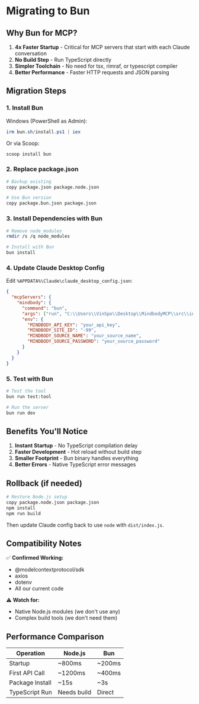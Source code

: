 # Migrating to Bun

## Why Bun for MCP?

1. **4x Faster Startup** - Critical for MCP servers that start with each Claude conversation
2. **No Build Step** - Run TypeScript directly
3. **Simpler Toolchain** - No need for tsx, rimraf, or typescript compiler
4. **Better Performance** - Faster HTTP requests and JSON parsing

## Migration Steps

### 1. Install Bun

Windows (PowerShell as Admin):
```powershell
irm bun.sh/install.ps1 | iex
```

Or via Scoop:
```bash
scoop install bun
```

### 2. Replace package.json

```bash
# Backup existing
copy package.json package.node.json

# Use Bun version
copy package.bun.json package.json
```

### 3. Install Dependencies with Bun

```bash
# Remove node_modules
rmdir /s /q node_modules

# Install with Bun
bun install
```

### 4. Update Claude Desktop Config

Edit `%APPDATA%\Claude\claude_desktop_config.json`:

```json
{
  "mcpServers": {
    "mindbody": {
      "command": "bun",
      "args": ["run", "C:\\Users\\VinSpo\\Desktop\\MindbodyMCP\\src\\index.ts"],
      "env": {
        "MINDBODY_API_KEY": "your_api_key",
        "MINDBODY_SITE_ID": "-99",
        "MINDBODY_SOURCE_NAME": "your_source_name",
        "MINDBODY_SOURCE_PASSWORD": "your_source_password"
      }
    }
  }
}
```

### 5. Test with Bun

```bash
# Test the tool
bun run test:tool

# Run the server
bun run dev
```

## Benefits You'll Notice

1. **Instant Startup** - No TypeScript compilation delay
2. **Faster Development** - Hot reload without build step
3. **Smaller Footprint** - Bun binary handles everything
4. **Better Errors** - Native TypeScript error messages

## Rollback (if needed)

```bash
# Restore Node.js setup
copy package.node.json package.json
npm install
npm run build
```

Then update Claude config back to use `node` with `dist/index.js`.

## Compatibility Notes

✅ **Confirmed Working:**
- @modelcontextprotocol/sdk
- axios
- dotenv
- All our current code

⚠️ **Watch for:**
- Native Node.js modules (we don't use any)
- Complex build tools (we don't need them)

## Performance Comparison

| Operation | Node.js | Bun |
|-----------|---------|-----|
| Startup | ~800ms | ~200ms |
| First API Call | ~1200ms | ~400ms |
| Package Install | ~15s | ~3s |
| TypeScript Run | Needs build | Direct |
